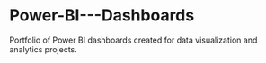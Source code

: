 # Power-BI---Dashboards
Portfolio of Power BI dashboards created for data visualization and analytics projects.
